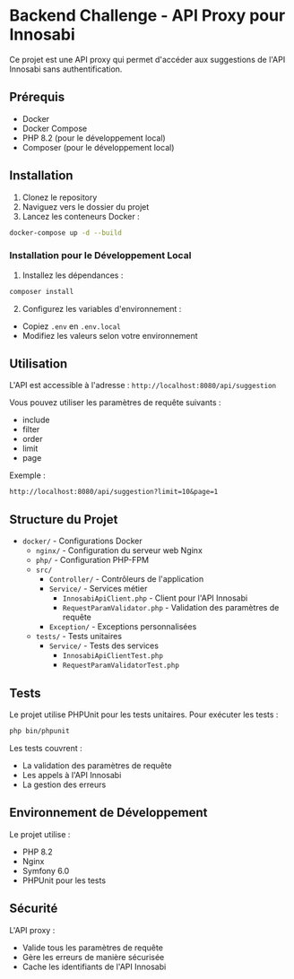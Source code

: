 # Backend Challenge - API Proxy pour Innosabi

Ce projet est une API proxy qui permet d'accéder aux suggestions de l'API Innosabi sans authentification.

## Prérequis

- Docker
- Docker Compose
- PHP 8.2 (pour le développement local)
- Composer (pour le développement local)

## Installation

1. Clonez le repository
2. Naviguez vers le dossier du projet
3. Lancez les conteneurs Docker :

```bash
docker-compose up -d --build
```

### Installation pour le Développement Local

1. Installez les dépendances :
```bash
composer install
```

2. Configurez les variables d'environnement :
- Copiez `.env` en `.env.local`
- Modifiez les valeurs selon votre environnement

## Utilisation

L'API est accessible à l'adresse : `http://localhost:8080/api/suggestion`

Vous pouvez utiliser les paramètres de requête suivants :
- include
- filter
- order
- limit
- page

Exemple :
```
http://localhost:8080/api/suggestion?limit=10&page=1
```

## Structure du Projet

- `docker/` - Configurations Docker
  - `nginx/` - Configuration du serveur web Nginx
  - `php/` - Configuration PHP-FPM
  - `src/`
    - `Controller/` - Contrôleurs de l'application
    - `Service/` - Services métier
      - `InnosabiApiClient.php` - Client pour l'API Innosabi
      - `RequestParamValidator.php` - Validation des paramètres de requête
    - `Exception/` - Exceptions personnalisées
  - `tests/` - Tests unitaires
    - `Service/` - Tests des services
      - `InnosabiApiClientTest.php`
      - `RequestParamValidatorTest.php`

## Tests

Le projet utilise PHPUnit pour les tests unitaires. Pour exécuter les tests :

```bash
php bin/phpunit
```

Les tests couvrent :
- La validation des paramètres de requête
- Les appels à l'API Innosabi
- La gestion des erreurs

## Environnement de Développement

Le projet utilise :
- PHP 8.2
- Nginx
- Symfony 6.0
- PHPUnit pour les tests

## Sécurité

L'API proxy :
- Valide tous les paramètres de requête
- Gère les erreurs de manière sécurisée
- Cache les identifiants de l'API Innosabi
